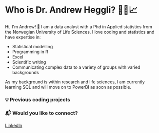 # Who is Dr. Andrew Heggli? 👨‍🔬📈

Hi, I'm Andrew! 👋 I am a data analyst with a Phd in Applied statistics from the Norwegian University of Life Sciences. I love coding and statistics and have expertise in: 

- Statistical modelling
- Programming in R
- Excel
- Scientific writing
- Communicating complex data to a variety of groups with varied backgrounds

As my background is within research and life sciences, I am currently learning SQL and will move on to PowerBI as soon as possible. 

### 💡 Previous coding projects

### 📬 Would you like to connect? 

[LinkedIn](https://www.linkedin.com/in/andrew-heggli/)
